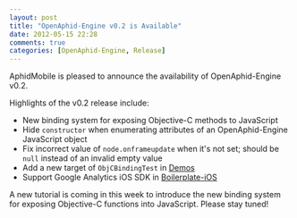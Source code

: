 ```yaml
---
layout: post
title: "OpenAphid-Engine v0.2 is Available"
date: 2012-05-15 22:28
comments: true
categories: [OpenAphid-Engine, Release]
---
```


AphidMobile is pleased to announce the availability of OpenAphid-Engine v0.2.

Highlights of the v0.2 release include:

<!-- more -->

- New binding system for exposing Objective-C methods to JavaScript
- Hide `constructor` when enumerating attributes of an OpenAphid-Engine JavaScript object
- Fix incorrect value of `node.onframeupdate` when it's not set; should be `null` instead of an invalid empty value
- Add a new target of `ObjCBindingTest` in [Demos](https://github.com/openaphid/Demos)
- Support Google Analytics iOS SDK in [Boilerplate-iOS](https://github.com/openaphid/Boilerplate-iOS)

A new tutorial is coming in this week to introduce the new binding system for exposing Objective-C functions into JavaScript. Please stay tuned!
